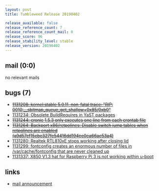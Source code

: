 ```yaml
---
layout: post
title: Tumbleweed Release 20190402

release_available: false
release_reference_count: 7
release_reference_count_mail: 0
release_score: 96
release_stability_level: stable
release_version: 20190402
---
```


## mail (0:0)

no relevant mails

## bugs (7)

<!--more-->

- ~~[1131208: kernel:stable 5.0.11, non-fatal trace: "RIP: 0010:__sbitmap_queue_get_shallow+0x85/0xb0"](https://bugzilla.opensuse.org/show_bug.cgi?id=1131208)~~
- [1131234: Obsolete BuildRequires in YaST packages](https://bugzilla.opensuse.org/show_bug.cgi?id=1131234)
- ~~[1131244: cronie 1.5.3 only executes one line from each crontab file](https://bugzilla.opensuse.org/show_bug.cgi?id=1131244)~~
- ~~[1131264: Backport x86/retpolines: Disable switch jump tables when retpolines are enabled (a9d57ef15cbe327fe54416dd194ee0ea66ae53a4)](https://bugzilla.opensuse.org/show_bug.cgi?id=1131264)~~
- [1131280: Realtek RTL810xE stops working after closing lid](https://bugzilla.opensuse.org/show_bug.cgi?id=1131280)
- [1131299: fontconfig creates an enormous number of files in /var/cache/fontconfig that are never cleaned up](https://bugzilla.opensuse.org/show_bug.cgi?id=1131299)
- [1131337: X850 V1.3 hat for Raspberry Pi 3 is not working within u-boot](https://bugzilla.opensuse.org/show_bug.cgi?id=1131337)



## links

- [mail announcement](https://lists.opensuse.org/opensuse-factory/2019-04/msg00083.html)
